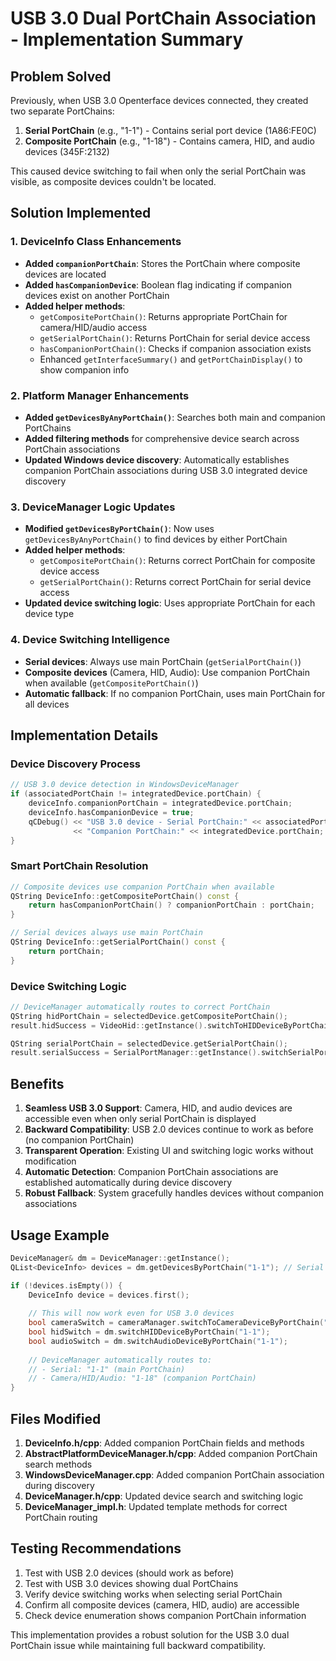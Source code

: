 # USB 3.0 Dual PortChain Association - Implementation Summary

## Problem Solved

Previously, when USB 3.0 Openterface devices connected, they created two separate PortChains:
1. **Serial PortChain** (e.g., "1-1") - Contains serial port device (1A86:FE0C)
2. **Composite PortChain** (e.g., "1-18") - Contains camera, HID, and audio devices (345F:2132)

This caused device switching to fail when only the serial PortChain was visible, as composite devices couldn't be located.

## Solution Implemented

### 1. DeviceInfo Class Enhancements
- **Added `companionPortChain`**: Stores the PortChain where composite devices are located
- **Added `hasCompanionDevice`**: Boolean flag indicating if companion devices exist on another PortChain
- **Added helper methods**:
  - `getCompositePortChain()`: Returns appropriate PortChain for camera/HID/audio access
  - `getSerialPortChain()`: Returns PortChain for serial device access
  - `hasCompanionPortChain()`: Checks if companion association exists
  - Enhanced `getInterfaceSummary()` and `getPortChainDisplay()` to show companion info

### 2. Platform Manager Enhancements
- **Added `getDevicesByAnyPortChain()`**: Searches both main and companion PortChains
- **Added filtering methods** for comprehensive device search across PortChain associations
- **Updated Windows device discovery**: Automatically establishes companion PortChain associations during USB 3.0 integrated device discovery

### 3. DeviceManager Logic Updates
- **Modified `getDevicesByPortChain()`**: Now uses `getDevicesByAnyPortChain()` to find devices by either PortChain
- **Added helper methods**:
  - `getCompositePortChain()`: Returns correct PortChain for composite device access
  - `getSerialPortChain()`: Returns correct PortChain for serial device access
- **Updated device switching logic**: Uses appropriate PortChain for each device type

### 4. Device Switching Intelligence
- **Serial devices**: Always use main PortChain (`getSerialPortChain()`)
- **Composite devices** (Camera, HID, Audio): Use companion PortChain when available (`getCompositePortChain()`)
- **Automatic fallback**: If no companion PortChain, uses main PortChain for all devices

## Implementation Details

### Device Discovery Process
```cpp
// USB 3.0 device detection in WindowsDeviceManager
if (associatedPortChain != integratedDevice.portChain) {
    deviceInfo.companionPortChain = integratedDevice.portChain;
    deviceInfo.hasCompanionDevice = true;
    qCDebug() << "USB 3.0 device - Serial PortChain:" << associatedPortChain 
              << "Companion PortChain:" << integratedDevice.portChain;
}
```

### Smart PortChain Resolution
```cpp
// Composite devices use companion PortChain when available
QString DeviceInfo::getCompositePortChain() const {
    return hasCompanionPortChain() ? companionPortChain : portChain;
}

// Serial devices always use main PortChain
QString DeviceInfo::getSerialPortChain() const {
    return portChain;
}
```

### Device Switching Logic
```cpp
// DeviceManager automatically routes to correct PortChain
QString hidPortChain = selectedDevice.getCompositePortChain();
result.hidSuccess = VideoHid::getInstance().switchToHIDDeviceByPortChain(hidPortChain);

QString serialPortChain = selectedDevice.getSerialPortChain();  
result.serialSuccess = SerialPortManager::getInstance().switchSerialPortByPortChain(serialPortChain);
```

## Benefits

1. **Seamless USB 3.0 Support**: Camera, HID, and audio devices are accessible even when only serial PortChain is displayed
2. **Backward Compatibility**: USB 2.0 devices continue to work as before (no companion PortChain)
3. **Transparent Operation**: Existing UI and switching logic works without modification
4. **Automatic Detection**: Companion PortChain associations are established automatically during device discovery
5. **Robust Fallback**: System gracefully handles devices without companion associations

## Usage Example

```cpp
DeviceManager& dm = DeviceManager::getInstance();
QList<DeviceInfo> devices = dm.getDevicesByPortChain("1-1"); // Serial PortChain

if (!devices.isEmpty()) {
    DeviceInfo device = devices.first();
    
    // This will now work even for USB 3.0 devices
    bool cameraSwitch = cameraManager.switchToCameraDeviceByPortChain("1-1");
    bool hidSwitch = dm.switchHIDDeviceByPortChain("1-1");
    bool audioSwitch = dm.switchAudioDeviceByPortChain("1-1");
    
    // DeviceManager automatically routes to:
    // - Serial: "1-1" (main PortChain)  
    // - Camera/HID/Audio: "1-18" (companion PortChain)
}
```

## Files Modified

1. **DeviceInfo.h/cpp**: Added companion PortChain fields and methods
2. **AbstractPlatformDeviceManager.h/cpp**: Added companion PortChain search methods
3. **WindowsDeviceManager.cpp**: Added companion PortChain association during discovery
4. **DeviceManager.h/cpp**: Updated device search and switching logic
5. **DeviceManager_impl.h**: Updated template methods for correct PortChain routing

## Testing Recommendations

1. Test with USB 2.0 devices (should work as before)
2. Test with USB 3.0 devices showing dual PortChains
3. Verify device switching works when selecting serial PortChain
4. Confirm all composite devices (camera, HID, audio) are accessible
5. Check device enumeration shows companion PortChain information

This implementation provides a robust solution for the USB 3.0 dual PortChain issue while maintaining full backward compatibility.
